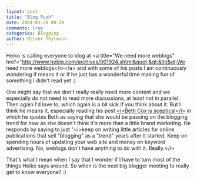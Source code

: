 ```yaml
---
layout: post
title: "Blog Push"
date: 2004-01-28 08:20
comments: true
categories: Blogging
author: Oliver Thylmann
---
```



Heiko is calling everyone to blog at &lt;a title=&quot;We need more weblogs&quot; href=&quot;http://www.hebig.com/archives/001924.shtml&quot;&gt;&lt;I&gt;We need more weblogs&lt;/i&gt;&lt;/a&gt; and with some of his posts I am continuously wondering if means it or if he just has a wonderful time making fun of something I didn't read yet :)

One might say that we don't really really need more content and we especially do not need to read more discussions, at least not in parallel. Then again I'd love to, which again is a bit sick if you think about it. But I think he means it, especially reading his post [&lt;i&gt;Beth Cox is sceptical&lt;/i&gt;](http://www.hebig.com/archives/001926.shtml) in which he quotes Beth as saying that she would be passing on the blogging trend for now as she doesn't think it's more than a little brand marketing. He responds by saying to just &quot;&lt;i&gt;keep on writing little articles for online publications that sell &quot;blogging&quot; as a &quot;trend&quot; years after it started. Keep on spending hours of updating your web site and money on keyword advertising. No, weblogs don't have anything to do with it. Really.&lt;/i&gt;

That's what I mean when I say that I wonder if I have to turn most of the things Heiko says around. So when is the next big blogger meeting to really get to know everyone? :)


